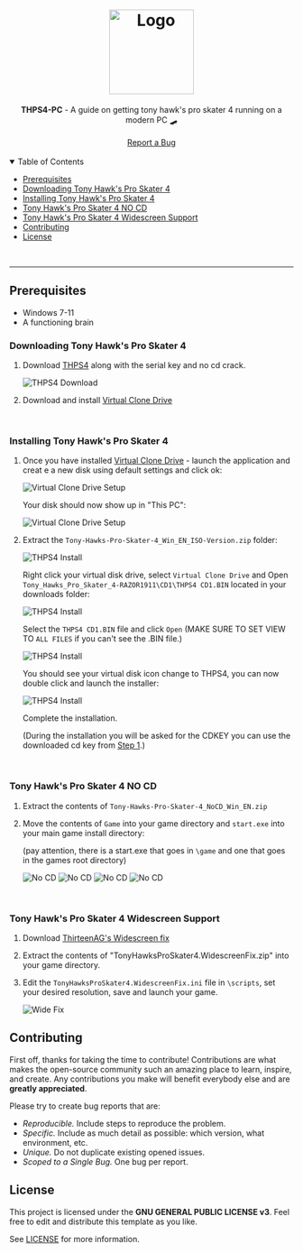 <h1 align="center">
  <a href="https://github.com/jtmb">
    <img src="https://m.media-amazon.com/images/M/MV5BODdlODc5ZDYtZjRhYi00MTU0LWEwOWMtYzE3NWQ4ZDQyZjYwXkEyXkFqcGdeQXVyMTA0MTM5NjI2._V1_FMjpg_UX1000_.jpg" alt="Logo" width="150" height="">
  </a>
</h1>

<div align="center">
  <b>THPS4-PC</b> - A guide on getting tony hawk's pro skater 4 running on a modern PC 🛹
  <br />
  <br />
  <a href="https://github.com/jtmb/retropie/issues/new?assignees=&labels=bug&title=bug%3A+">Report a Bug</a>
</div>
<br>
<details open="open">
<summary>Table of Contents</summary>


- [Prerequisites](#prerequisites)
- [Downloading Tony Hawk's Pro Skater 4](#Downloading-Tony-Hawk's-Pro-Skater-4) 
- [Installing Tony Hawk's Pro Skater 4](#Installing-Tony-Hawk's-Pro-Skater-4)
- [Tony Hawk's Pro Skater 4 NO CD](#Tony-Hawk's-Pro-Skater-4-NO-CD)
- [Tony Hawk's Pro Skater 4 Widescreen Support](Tony-Hawk's-Pro-Skater-4-Widescreen-Support)
- [Contributing](#contributing)
- [License](#license)

</details>
<br>

---  
## Prerequisites
- Windows 7-11
- A functioning brain

### Downloading Tony Hawk's Pro Skater 4

1. Download [THPS4](https://www.myabandonware.com/game/tony-hawk-s-pro-skater-4-cn6#download) along with the serial key and no cd crack.

    ![THPS4 Download](img/image.png)

2. Download and install  [Virtual Clone Drive](https://www.elby.ch/en/products/vcd.html)

<br>

### Installing Tony Hawk's Pro Skater 4
1. Once you have installed [Virtual Clone Drive](https://www.elby.ch/en/products/vcd.html) - launch the application and creat e a new disk using default settings and click ok:

    ![Virtual Clone Drive Setup](img/image2.png)

    Your disk should now show up in "This PC":

    ![Virtual Clone Drive Setup](img/image3.png)  

2.  Extract the `Tony-Hawks-Pro-Skater-4_Win_EN_ISO-Version.zip` folder:

    ![THPS4 Install](img/image4.png) 

    Right click your virtual disk drive, select `Virtual Clone Drive` and Open `Tony_Hawks_Pro_Skater_4-RAZOR1911\CD1\THPS4 CD1.BIN` located in your downloads folder:

    ![THPS4 Install](img/image5.png)

    Select the `THPS4 CD1.BIN` file and click `Open` (MAKE SURE TO SET VIEW TO `ALL FILES` if you can't see the .BIN file.)

    ![THPS4 Install](img/image6.png)

    You should see your virtual disk icon change to THPS4, you can now double click and launch the installer:

    ![THPS4 Install](img/image7.png)

    Complete the installation. 
    
    (During the installation you will be asked for the CDKEY you can use the downloaded cd key from [Step 1](#downloading-tony-hawks-pro-skater-4).)

<br>

### Tony Hawk's Pro Skater 4 NO CD

1. Extract the contents of `Tony-Hawks-Pro-Skater-4_NoCD_Win_EN.zip`
2. Move the contents of `Game` into your game directory and `start.exe` into your main game install directory:

    (pay attention, there is a start.exe that goes in `\game` and one that goes in the games root directory)

    ![No CD](img/image8.png)
    ![No CD](img/image9.png)
    ![No CD](img/image10.png)
    ![No CD](img/image11.png)

<br>

### Tony Hawk's Pro Skater 4 Widescreen Support

1. Download [ThirteenAG's Widescreen fix](https://thirteenag.github.io/wfp#thps4)

2. Extract the contents of "TonyHawksProSkater4.WidescreenFix.zip" into your game directory.
 
3. Edit the `TonyHawksProSkater4.WidescreenFix.ini` file in `\scripts`, set your desired resolution, save and launch your game.

    ![Wide Fix](img/image12.png)


## Contributing

First off, thanks for taking the time to contribute! Contributions are what makes the open-source community such an amazing place to learn, inspire, and create. Any contributions you make will benefit everybody else and are **greatly appreciated**.

Please try to create bug reports that are:

- _Reproducible._ Include steps to reproduce the problem.
- _Specific._ Include as much detail as possible: which version, what environment, etc.
- _Unique._ Do not duplicate existing opened issues.
- _Scoped to a Single Bug._ One bug per report.

## License

This project is licensed under the **GNU GENERAL PUBLIC LICENSE v3**. Feel free to edit and distribute this template as you like.

See [LICENSE](LICENSE) for more information. 

